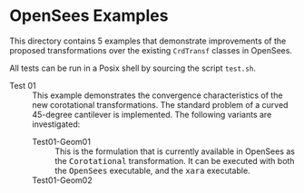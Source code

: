# OpenSees Examples

This directory contains 5 examples that demonstrate improvements of the proposed transformations over the existing `CrdTransf` classes in OpenSees.

All tests can be run in a Posix shell by sourcing the script `test.sh`.

<dl>
<dt>Test 01</dt>
<dd>
This example demonstrates the convergence characteristics of the new corotational transformations.
The standard problem of a curved 45-degree cantilever is implemented.
The following variants are investigated:
 <dl>
 <dt>Test01-Geom01</dt>
 <dd>This is the formulation that is currently available in OpenSees as the <tt>Corotational</tt> transformation.
     It can be executed with both the <tt>OpenSees</tt> executable, and the <tt>xara</tt> executable.
 </dd>
 <dt>Test01-Geom02</dt>
 <dd>
 </dd>
 </dl>
</dd>
</dl>

